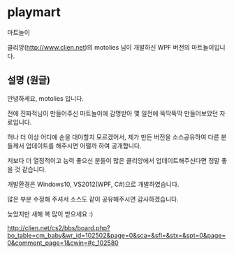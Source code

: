 # playmart
마트놀이

클리앙(http://www.clien.net)의 motolies 님이 개발하신 WPF 버전의 마트놀이입니다.

## 설명 (원글)
안녕하세요, motolies 입니다.

전에 진짜적님이 만들어주신 마트놀이에 감명받아
몇 일전에 뚝딱뚝딱 만들어보았던 자료입니다.

허나 더 이상 어디에 손을 대야할지 모르겠어서,
제가 만든 버전을 소스공유하여 다른 분들께서 업데이트를 해주시면 어떨까 하여 공개합니다.

저보다 더 열정적이고 능력 좋으신 분들이 많은 클리앙에서
업데이트해주신다면 정말 좋을 것 같습니다.

개발환경은 Windows10, VS2012(WPF, C#)으로 개발하였습니다.

많은 부분 수정해 주셔서 소스도 같이 공유해주시면 감사하겠습니다.


늦었지만 새해 복 많이 받으세요 :)

http://clien.net/cs2/bbs/board.php?bo_table=cm_baby&wr_id=102502&page=0&sca=&sfl=&stx=&spt=0&page=0&comment_page=1&cwin=#c_102580
